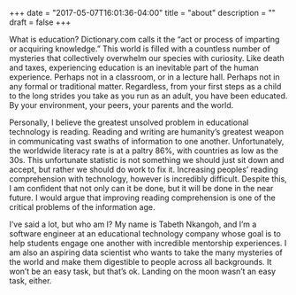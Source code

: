 +++
date = "2017-05-07T16:01:36-04:00"
title = "about"
description = ""
draft = false
+++

What is education? Dictionary.com calls it the “act or process of imparting or
acquiring knowledge.” This world is filled with a countless number of mysteries
that collectively overwhelm our species with curiosity. Like death and taxes,
experiencing education is an inevitable part of the human experience. Perhaps
not in a classroom, or in a lecture hall. Perhaps not in any formal or
traditional matter. Regardless, from your first steps as a child to the
long strides you take as you run as an adult, you have been educated.
By your environment, your peers, your parents and the world.

Personally, I believe the greatest unsolved problem in educational technology
is reading. Reading and writing are humanity’s greatest weapon in communicating
vast swaths of information to one another. Unfortunately, the worldwide literacy
rate is at a paltry 86%, with countries as low as the 30s. This unfortunate
statistic is not something we should just sit down and accept,
but rather we should do work to fix it. Increasing peoples’
reading comprehension with technology, however is incredibly difficult.
Despite this, I am confident that not only can it be done, but it will
be done in the near future. I would argue that improving reading
comprehension is one of the critical problems of the information age.

I’ve said a lot, but who am I? My name is Tabeth Nkangoh, and I’m a software
engineer at an educational technology company whose goal is to help students
engage one another with incredible mentorship experiences. I am also an
aspiring data scientist who wants to take the many mysteries of the
world and make them digestible to people across all backgrounds.
It won’t be an easy task, but that’s ok. Landing on the moon
wasn’t an easy task, either.

